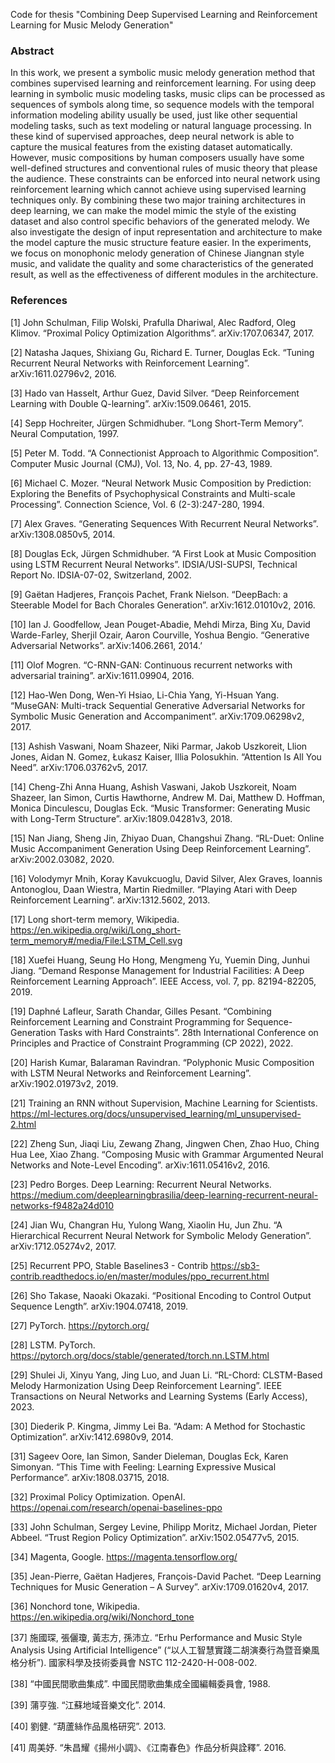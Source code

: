 Code for thesis "Combining Deep Supervised Learning and Reinforcement Learning for Music Melody Generation"

### Abstract

In this work, we present a symbolic music melody generation method that combines supervised learning and reinforcement learning. For using deep learning in symbolic music modeling tasks, music clips can be processed as sequences of symbols along time, so sequence models with the temporal information modeling ability usually be used, just like other sequential modeling tasks, such as text modeling or natural language processing. In these kind of supervised approaches, deep neural network is able to capture the musical features from the existing dataset automatically. However, music compositions by human composers usually have some well-defined structures and conventional rules of music theory that please the audience. These constraints can be enforced into neural network using reinforcement learning which cannot achieve using supervised learning techniques only. By combining these two major training architectures in deep learning, we can make the model mimic the style of the existing dataset and also control specific behaviors of the generated melody. We also investigate the design of input representation and architecture to make the model capture the music structure feature easier. In the experiments, we focus on monophonic melody generation of Chinese Jiangnan style music, and validate the quality and some characteristics of the generated result, as well as the effectiveness of different modules in the architecture.

### References

[1]	John Schulman, Filip Wolski, Prafulla Dhariwal, Alec Radford, Oleg Klimov. “Proximal Policy Optimization Algorithms”. arXiv:1707.06347, 2017.

[2]	Natasha Jaques, Shixiang Gu, Richard E. Turner, Douglas Eck. “Tuning Recurrent Neural Networks with Reinforcement Learning”. arXiv:1611.02796v2, 2016.

[3]	Hado van Hasselt, Arthur Guez, David Silver. “Deep Reinforcement Learning with Double Q-learning”. arXiv:1509.06461, 2015.

[4]	Sepp Hochreiter, Jürgen Schmidhuber. “Long Short-Term Memory”. Neural Computation, 1997.

[5]	Peter M. Todd. “A Connectionist Approach to Algorithmic Composition”. Computer Music Journal (CMJ), Vol. 13, No. 4, pp. 27-43, 1989.

[6]	Michael C. Mozer. “Neural Network Music Composition by Prediction: Exploring the Benefits of Psychophysical Constraints and Multi-scale Processing”. Connection Science, Vol. 6 (2-3):247-280, 1994.

[7]	Alex Graves. “Generating Sequences With Recurrent Neural Networks”. arXiv:1308.0850v5, 2014.

[8]	Douglas Eck, Jürgen Schmidhuber. “A First Look at Music Composition using LSTM Recurrent Neural Networks”. IDSIA/USI-SUPSI, Technical Report No. IDSIA-07-02, Switzerland, 2002.

[9]	Gaëtan Hadjeres, François Pachet, Frank Nielson. “DeepBach: a Steerable Model for Bach Chorales Generation”. arXiv:1612.01010v2, 2016.

[10]	Ian J. Goodfellow, Jean Pouget-Abadie, Mehdi Mirza, Bing Xu, David Warde-Farley, Sherjil Ozair, Aaron Courville, Yoshua Bengio. “Generative Adversarial Networks”. arXiv:1406.2661, 2014.’

[11]	Olof Mogren. “C-RNN-GAN: Continuous recurrent networks with adversarial training”. arXiv:1611.09904, 2016.

[12]	Hao-Wen Dong, Wen-Yi Hsiao, Li-Chia Yang, Yi-Hsuan Yang. “MuseGAN: Multi-track Sequential Generative Adversarial Networks for Symbolic Music Generation and Accompaniment”. arXiv:1709.06298v2, 2017.

[13]	Ashish Vaswani, Noam Shazeer, Niki Parmar, Jakob Uszkoreit, Llion Jones, Aidan N. Gomez, Łukasz Kaiser, Illia Polosukhin. “Attention Is All You Need”. arXiv:1706.03762v5, 2017.

[14]	Cheng-Zhi Anna Huang, Ashish Vaswani, Jakob Uszkoreit, Noam Shazeer, Ian Simon, Curtis Hawthorne, Andrew M. Dai, Matthew D. Hoffman, Monica Dinculescu, Douglas Eck. “Music Transformer: Generating Music with Long-Term Structure”. arXiv:1809.04281v3, 2018.

[15]	Nan Jiang, Sheng Jin, Zhiyao Duan, Changshui Zhang. “RL-Duet: Online Music Accompaniment Generation Using Deep Reinforcement Learning”. arXiv:2002.03082, 2020.

[16]	Volodymyr Mnih, Koray Kavukcuoglu, David Silver, Alex Graves, Ioannis Antonoglou, Daan Wiestra, Martin Riedmiller. “Playing Atari with Deep Reinforcement Learning”. arXiv:1312.5602, 2013.

[17]	Long short-term memory, Wikipedia. https://en.wikipedia.org/wiki/Long_short-term_memory#/media/File:LSTM_Cell.svg

[18]	Xuefei Huang, Seung Ho Hong, Mengmeng Yu, Yuemin Ding, Junhui Jiang. “Demand Response Management for Industrial Facilities: A Deep Reinforcement Learning Approach”. IEEE Access, vol. 7, pp. 82194-82205, 2019.

[19]	Daphné Lafleur, Sarath Chandar, Gilles Pesant. “Combining Reinforcement Learning and Constraint Programming for Sequence-Generation Tasks with Hard Constraints”. 28th International Conference on Principles and Practice of Constraint Programming (CP 2022), 2022.

[20]	Harish Kumar, Balaraman Ravindran. “Polyphonic Music Composition with LSTM Neural Networks and Reinforcement Learning”. arXiv:1902.01973v2, 2019.

[21]	Training an RNN without Supervision, Machine Learning for Scientists. https://ml-lectures.org/docs/unsupervised_learning/ml_unsupervised-2.html

[22]	Zheng Sun, Jiaqi Liu, Zewang Zhang, Jingwen Chen, Zhao Huo, Ching Hua Lee, Xiao Zhang. “Composing Music with Grammar Argumented Neural Networks and Note-Level Encoding”. arXiv:1611.05416v2, 2016.

[23]	Pedro Borges. Deep Learning: Recurrent Neural Networks. https://medium.com/deeplearningbrasilia/deep-learning-recurrent-neural-networks-f9482a24d010

[24]	Jian Wu, Changran Hu, Yulong Wang, Xiaolin Hu, Jun Zhu. “A Hierarchical Recurrent Neural Network for Symbolic Melody Generation”. arXiv:1712.05274v2, 2017.

[25]	Recurrent PPO, Stable Baselines3 - Contrib https://sb3-contrib.readthedocs.io/en/master/modules/ppo_recurrent.html

[26]	Sho Takase, Naoaki Okazaki. “Positional Encoding to Control Output Sequence Length”. arXiv:1904.07418, 2019.

[27]	PyTorch. https://pytorch.org/

[28]	LSTM. PyTorch. https://pytorch.org/docs/stable/generated/torch.nn.LSTM.html

[29]	Shulei Ji, Xinyu Yang, Jing Luo, and Juan Li. “RL-Chord: CLSTM-Based Melody Harmonization Using Deep Reinforcement Learning”. IEEE Transactions on Neural Networks and Learning Systems (Early Access), 2023.

[30]	Diederik P. Kingma, Jimmy Lei Ba. “Adam: A Method for Stochastic Optimization”. arXiv:1412.6980v9, 2014.

[31]	Sageev Oore, Ian Simon, Sander Dieleman, Douglas Eck, Karen Simonyan. “This Time with Feeling: Learning Expressive Musical Performance”. arXiv:1808.03715, 2018.

[32]	Proximal Policy Optimization. OpenAI. https://openai.com/research/openai-baselines-ppo

[33]	John Schulman, Sergey Levine, Philipp Moritz, Michael Jordan, Pieter Abbeel. “Trust Region Policy Optimization”. arXiv:1502.05477v5, 2015.

[34]	Magenta, Google. https://magenta.tensorflow.org/

[35]	Jean-Pierre, Gaëtan Hadjeres, François-David Pachet. “Deep Learning Techniques for Music Generation – A Survey”. arXiv:1709.01620v4, 2017.

[36]	Nonchord tone, Wikipedia. https://en.wikipedia.org/wiki/Nonchord_tone

[37]	施國琛, 張儷瓊, 黃志方, 孫沛立. “Erhu Performance and Music Style Analysis Using Artificial Intelligence” (“以人工智慧實踐二胡演奏行為暨音樂風格分析”). 國家科學及技術委員會 NSTC 112-2420-H-008-002.

[38]	“中國民間歌曲集成”. 中國民間歌曲集成全國編輯委員會, 1988.

[39]	蒲亨強. “江蘇地域音樂文化”. 2014. 

[40]	劉健. “葫蘆絲作品風格研究”. 2013.

[41]	周美妤. “朱昌耀《揚州小調》、《江南春色》作品分析與詮釋”. 2016.

